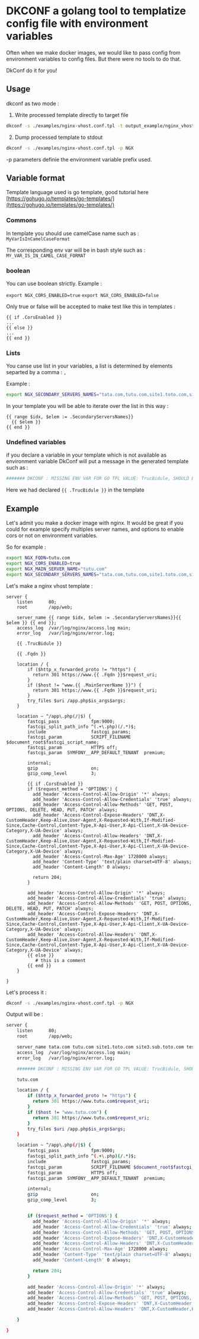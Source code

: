 # DKCONF a golang tool to templatize config file with environment variables

Often when we make docker images, we would like to pass config from environment variables to config files.
But there were no tools to do that.

DkConf do it for you!

## Usage

dkconf as two mode :

1. Write processed template directly to target file

```bash
dkconf -s ./examples/nginx-vhost.conf.tpl -t output_example/nginx_vhost.conf -p NGX
```

2. Dump processed template to stdout

```bash
dkconf -s ./examples/nginx-vhost.conf.tpl -p NGX
```

-p parameters definie the environment variable prefix used.

## Variable format

Template language used is go template, good tutorial here [https://gohugo.io/templates/go-templates/](https://gohugo.io/templates/go-templates/)

### Commons

In template you should use camelCase name such as : `MyVarIsInCamelCaseFormat`

The corresponding env var will be in bash style such as : `MY_VAR_IS_IN_CAMEL_CASE_FORMAT`

### boolean

You can use boolean strictly.
Example :

`export NGX_CORS_ENABLED=true`
`export NGX_CORS_ENABLED=false`

Only true or false will be accepted to make test like this in templates :

```golang
{{ if .CorsEnabled }}
...
{{ else }}
...
{{ end }}
```

### Lists

You canse use list in your variables, a list is determined by elements separted by a comma : `,`

Example :

```bash
export NGX_SECONDARY_SERVERS_NAMES="tata.com,tutu.com,site1.toto.com,site3.sub.toto.com,test.pouet.com"
```

In your template you will be able to iterate over the list in this way :

```golang
{{ range $idx, $elem := .SecondaryServersNames}}
  {{ $elem }}
{{ end }}
```

### Undefined variables

if you declare a variable in your template which is not available as environment variable DkConf will put a message in the generated template such as :

```bash
####### DKCONF : MISSING ENV VAR FOR GO TPL VALUE: TrucBidule, SHOULD BE NGX_TRUC_BIDULE #######
```

Here we had declared `{{ .TrucBidule }}` in the template

## Example

Let's admit you make a docker image with nginx.
It would be great if you could for example specify multiples server names, and options to enable cors or not on environment variables.

So for example :

```bash
export NGX_FQDN=tutu.com
export NGX_CORS_ENABLED=true
export NGX_MAIN_SERVER_NAME="tutu.com"
export NGX_SECONDARY_SERVERS_NAMES="tata.com,tutu.com,site1.toto.com,site3.sub.toto.com,test.pouet.com"
```


Let's make a nginx vhost template :

```nginx
server {
    listen      80;
    root        /app/web;

    server_name {{ range $idx, $elem := .SecondaryServersNames}}{{ $elem }} {{ end }};
    access_log  /var/log/nginx/access.log main;
    error_log   /var/log/nginx/error.log;

    {{ .TrucBidule }}

    {{ .Fqdn }}

    location / {
        if ($http_x_forwarded_proto != "https") {
          return 301 https://www.{{ .Fqdn }}$request_uri;
        }
        if ($host != "www.{{ .MainServerName }}") {
          return 301 https://www.{{ .Fqdn }}$request_uri;
        }
        try_files $uri /app.php$is_args$args;
    }

    location ~ ^/app\.php(/|$) {
        fastcgi_pass            fpm:9000;
        fastcgi_split_path_info ^(.+\.php)(/.*)$;
        include                 fastcgi_params;
        fastcgi_param           SCRIPT_FILENAME $document_root$fastcgi_script_name;
        fastcgi_param           HTTPS off;
        fastcgi_param  SYMFONY__APP_DEFAULT_TENANT  premium;

        internal;
        gzip                    on;
        gzip_comp_level         3;

        {{ if .CorsEnabled }}
        if ($request_method = 'OPTIONS') {
          add_header 'Access-Control-Allow-Origin' '*' always;
          add_header 'Access-Control-Allow-Credentials' 'true' always;
          add_header 'Access-Control-Allow-Methods' 'GET, POST, OPTIONS, DELETE, HEAD, PUT, PATCH' always;
          add_header 'Access-Control-Expose-Headers' 'DNT,X-CustomHeader,Keep-Alive,User-Agent,X-Requested-With,If-Modified-Since,Cache-Control,Content-Type,X-Api-User,X-Api-Client,X-UA-Device-Category,X-UA-Device' always;
          add_header 'Access-Control-Allow-Headers' 'DNT,X-CustomHeader,Keep-Alive,User-Agent,X-Requested-With,If-Modified-Since,Cache-Control,Content-Type,X-Api-User,X-Api-Client,X-UA-Device-Category,X-UA-Device' always;
          add_header 'Access-Control-Max-Age' 1728000 always;
          add_header 'Content-Type' 'text/plain charset=UTF-8' always;
          add_header 'Content-Length' 0 always;

          return 204;
        }

        add_header 'Access-Control-Allow-Origin' '*' always;
        add_header 'Access-Control-Allow-Credentials' 'true' always;
        add_header 'Access-Control-Allow-Methods' 'GET, POST, OPTIONS, DELETE, HEAD, PUT, PATCH' always;
        add_header 'Access-Control-Expose-Headers' 'DNT,X-CustomHeader,Keep-Alive,User-Agent,X-Requested-With,If-Modified-Since,Cache-Control,Content-Type,X-Api-User,X-Api-Client,X-UA-Device-Category,X-UA-Device' always;
        add_header 'Access-Control-Allow-Headers' 'DNT,X-CustomHeader,Keep-Alive,User-Agent,X-Requested-With,If-Modified-Since,Cache-Control,Content-Type,X-Api-User,X-Api-Client,X-UA-Device-Category,X-UA-Device' always;
        {{ else }}
           # this is a comment
        {{ end }}
    }

}
```

Let's process it  :

```bash
dkconf -s ./examples/nginx-vhost.conf.tpl -p NGX
```

Output will be :

```bash
server {
    listen      80;
    root        /app/web;

    server_name tata.com tutu.com site1.toto.com site3.sub.toto.com test.pouet.com ;
    access_log  /var/log/nginx/access.log main;
    error_log   /var/log/nginx/error.log;

    ####### DKCONF : MISSING ENV VAR FOR GO TPL VALUE: TrucBidule, SHOULD BE NGX_TRUC_BIDULE #######

    tutu.com

    location / {
        if ($http_x_forwarded_proto != "https") {
          return 301 https://www.tutu.com$request_uri;
        }
        if ($host != "www.tutu.com") {
          return 301 https://www.tutu.com$request_uri;
        }
        try_files $uri /app.php$is_args$args;
    }

    location ~ ^/app\.php(/|$) {
        fastcgi_pass            fpm:9000;
        fastcgi_split_path_info ^(.+\.php)(/.*)$;
        include                 fastcgi_params;
        fastcgi_param           SCRIPT_FILENAME $document_root$fastcgi_script_name;
        fastcgi_param           HTTPS off;
        fastcgi_param  SYMFONY__APP_DEFAULT_TENANT  premium;

        internal;
        gzip                    on;
        gzip_comp_level         3;


        if ($request_method = 'OPTIONS') {
          add_header 'Access-Control-Allow-Origin' '*' always;
          add_header 'Access-Control-Allow-Credentials' 'true' always;
          add_header 'Access-Control-Allow-Methods' 'GET, POST, OPTIONS, DELETE, HEAD, PUT, PATCH' always;
          add_header 'Access-Control-Expose-Headers' 'DNT,X-CustomHeader,Keep-Alive,User-Agent,X-Requested-With,If-Modified-Since,Cache-Control,Content-Type,X-Api-User,X-Api-Client,X-UA-Device-Category,X-UA-Device' always;
          add_header 'Access-Control-Allow-Headers' 'DNT,X-CustomHeader,Keep-Alive,User-Agent,X-Requested-With,If-Modified-Since,Cache-Control,Content-Type,X-Api-User,X-Api-Client,X-UA-Device-Category,X-UA-Device' always;
          add_header 'Access-Control-Max-Age' 1728000 always;
          add_header 'Content-Type' 'text/plain charset=UTF-8' always;
          add_header 'Content-Length' 0 always;

          return 204;
        }

        add_header 'Access-Control-Allow-Origin' '*' always;
        add_header 'Access-Control-Allow-Credentials' 'true' always;
        add_header 'Access-Control-Allow-Methods' 'GET, POST, OPTIONS, DELETE, HEAD, PUT, PATCH' always;
        add_header 'Access-Control-Expose-Headers' 'DNT,X-CustomHeader,Keep-Alive,User-Agent,X-Requested-With,If-Modified-Since,Cache-Control,Content-Type,X-Api-User,X-Api-Client,X-UA-Device-Category,X-UA-Device' always;
        add_header 'Access-Control-Allow-Headers' 'DNT,X-CustomHeader,Keep-Alive,User-Agent,X-Requested-With,If-Modified-Since,Cache-Control,Content-Type,X-Api-User,X-Api-Client,X-UA-Device-Category,X-UA-Device' always;

    }

}
```
